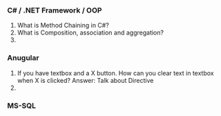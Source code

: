 ### C# / .NET Framework / OOP

1. What is Method Chaining in C#?
2. What is Composition, association and aggregation?
3. 


### Anugular
1. If you have textbox and a X button. How can you clear text in textbox when X is clicked? 
   Answer: Talk about Directive
2. 



### MS-SQL
